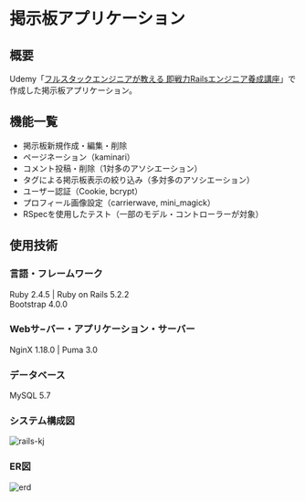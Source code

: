 # 掲示板アプリケーション
## 概要
Udemy「[フルスタックエンジニアが教える 即戦力Railsエンジニア養成講座](https://www.udemy.com/course/rails-kj/)」で作成した掲示板アプリケーション。

## 機能一覧
* 掲示板新規作成・編集・削除
* ページネーション（kaminari）
* コメント投稿・削除（1対多のアソシエーション）
* タグによる掲示板表示の絞り込み（多対多のアソシエーション）
* ユーザー認証（Cookie, bcrypt）
* プロフィール画像設定（carrierwave, mini_magick）
* RSpecを使用したテスト（一部のモデル・コントローラーが対象）

## 使用技術
### 言語・フレームワーク
Ruby 2.4.5 | Ruby on Rails 5.2.2  
Bootstrap 4.0.0

### Webサ−バー・アプリケーション・サーバー
NginX 1.18.0 | Puma 3.0

### データベース
MySQL 5.7

### システム構成図
![rails-kj](https://user-images.githubusercontent.com/58029195/92391030-ee8e3500-f156-11ea-9527-ea2b6bfeb18b.png)

### ER図
![erd](https://user-images.githubusercontent.com/58029195/93851876-e6ec9580-fceb-11ea-8a0c-1ccbc7ea4e6a.png)
